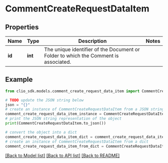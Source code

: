 # CommentCreateRequestDataItem


## Properties

Name | Type | Description | Notes
------------ | ------------- | ------------- | -------------
**id** | **int** | The unique identifier of the Document or Folder to which the Comment is associated. | 

## Example

```python
from clio_sdk.models.comment_create_request_data_item import CommentCreateRequestDataItem

# TODO update the JSON string below
json = "{}"
# create an instance of CommentCreateRequestDataItem from a JSON string
comment_create_request_data_item_instance = CommentCreateRequestDataItem.from_json(json)
# print the JSON string representation of the object
print(CommentCreateRequestDataItem.to_json())

# convert the object into a dict
comment_create_request_data_item_dict = comment_create_request_data_item_instance.to_dict()
# create an instance of CommentCreateRequestDataItem from a dict
comment_create_request_data_item_from_dict = CommentCreateRequestDataItem.from_dict(comment_create_request_data_item_dict)
```
[[Back to Model list]](../README.md#documentation-for-models) [[Back to API list]](../README.md#documentation-for-api-endpoints) [[Back to README]](../README.md)


